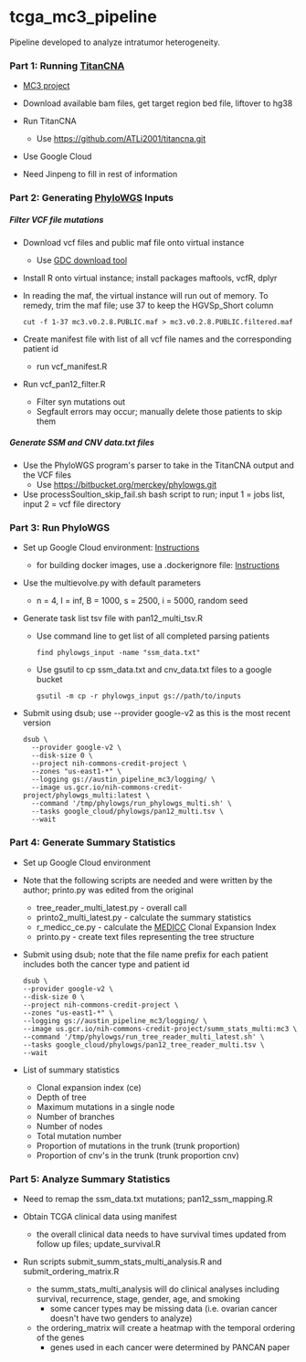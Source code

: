 # tcga_mc3_pipeline
Pipeline developed to analyze intratumor heterogeneity.


### Part 1: Running [TitanCNA](https://github.com/gavinha/TitanCNA.git)

- [MC3 project](https://gdc.cancer.gov/about-data/publications/mc3-2017)

- Download available bam files, get target region bed file, liftover to hg38

- Run TitanCNA
  - Use https://github.com/ATLi2001/titancna.git

- Use Google Cloud 
- Need Jinpeng to fill in rest of information


### Part 2: Generating [PhyloWGS](https://github.com/morrislab/phylowgs.git) Inputs

##### Filter VCF file mutations

- Download vcf files and public maf file onto virtual instance
  - Use [GDC download tool](https://gdc.cancer.gov/access-data/gdc-data-transfer-tool)
- Install R onto virtual instance; install packages maftools, vcfR, dplyr
- In reading the maf, the virtual instance will run out of memory. To remedy, trim the maf file; use 37 to keep the HGVSp_Short column
  ```
  cut -f 1-37 mc3.v0.2.8.PUBLIC.maf > mc3.v0.2.8.PUBLIC.filtered.maf
  ```

- Create manifest file with list of all vcf file names and the corresponding patient id
  - run vcf_manifest.R
- Run vcf_pan12_filter.R
  - Filter syn mutations out
  - Segfault errors may occur; manually delete those patients to skip them

##### Generate SSM and CNV data.txt files

- Use the PhyloWGS program's parser to take in the TitanCNA output and the VCF files
  - Use https://bitbucket.org/merckey/phylowgs.git
- Use processSoultion_skip_fail.sh bash script to run; input 1 = jobs list, input 2 = vcf file directory


### Part 3: Run PhyloWGS

- Set up Google Cloud environment: [Instructions](https://bitbucket.org/merckey/google_cloud/src/6500515126779350a301f327fcc0e5f92a455d57/austin_project.md?fileviewer=file-view-default)
  - for building docker images, use a .dockerignore file: [Instructions](https://docs.docker.com/engine/reference/builder/#dockerignore-file)

- Use the multievolve.py with default parameters
  - n = 4, I = inf, B = 1000, s = 2500, i = 5000, random seed

- Generate task list tsv file with pan12_multi_tsv.R 
  - Use command line to get list of all completed parsing patients
    ```
    find phylowgs_input -name "ssm_data.txt"
    ```
  - Use gsutil to cp ssm_data.txt and cnv_data.txt files to a google bucket
    ```
    gsutil -m cp -r phylowgs_input gs://path/to/inputs
    ```

- Submit using dsub; use --provider google-v2 as this is the most recent version
  ```
  dsub \
    --provider google-v2 \
    --disk-size 0 \
    --project nih-commons-credit-project \
    --zones "us-east1-*" \
    --logging gs://austin_pipeline_mc3/logging/ \
    --image us.gcr.io/nih-commons-credit-project/phylowgs_multi:latest \
    --command '/tmp/phylowgs/run_phylowgs_multi.sh' \
    --tasks google_cloud/phylowgs/pan12_multi.tsv \
    --wait
    ```
### Part 4: Generate Summary Statistics

- Set up Google Cloud environment

- Note that the following scripts are needed and were written by the author; printo.py was edited from the original
  - tree_reader_multi_latest.py - overall call
  - printo2_multi_latest.py - calculate the summary statistics
  - r_medicc_ce.py - calculate the [MEDICC](https://bitbucket.org/rfs/medicc) Clonal Expansion Index
  - printo.py - create text files representing the tree structure
  
- Submit using dsub; note that the file name prefix for each patient includes both the cancer type and patient id
  ```
  dsub \
  --provider google-v2 \
  --disk-size 0 \
  --project nih-commons-credit-project \
  --zones "us-east1-*" \
  --logging gs://austin_pipeline_mc3/logging/ \
  --image us.gcr.io/nih-commons-credit-project/summ_stats_multi:mc3 \
  --command '/tmp/phylowgs/run_tree_reader_multi_latest.sh' \
  --tasks google_cloud/phylowgs/pan12_tree_reader_multi.tsv \
  --wait
  ```
- List of summary statistics
  - Clonal expansion index (ce)
  - Depth of tree
  - Maximum mutations in a single node
  - Number of branches
  - Number of nodes
  - Total mutation number
  - Proportion of mutations in the trunk (trunk proportion)
  - Proportion of cnv's in the trunk (trunk proportion cnv)

### Part 5: Analyze Summary Statistics

- Need to remap the ssm_data.txt mutations; pan12_ssm_mapping.R

- Obtain TCGA clinical data using manifest
  - the overall clinical data needs to have survival times updated from follow up files; update_survival.R

- Run scripts submit_summ_stats_multi_analysis.R and submit_ordering_matrix.R
  - the summ_stats_multi_analysis will do clinical analyses including survival, recurrence, stage, gender, age, and smoking
    - some cancer types may be missing data (i.e. ovarian cancer doesn't have two genders to analyze)
  - the ordering_matrix will create a heatmap with the temporal ordering of the genes
    - genes used in each cancer were determined by PANCAN paper
